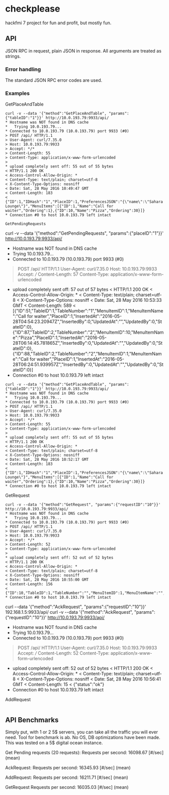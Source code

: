 # checkplease
hackfmi 7 project for fun and profit, but mostly fun.

## API 

JSON RPC in request, plain JSON in response. All arguments are treated as strings.

### Error handling
The standard JSON RPC error codes are used.

### Examples

GetPlaceAndTable
```
curl -v --data '{"method":"GetPlaceAndTable", "params":{"tableID":"1"}}' http://10.0.193.79:9933/api/
* Hostname was NOT found in DNS cache
*   Trying 10.0.193.79...
* Connected to 10.0.193.79 (10.0.193.79) port 9933 (#0)
> POST /api/ HTTP/1.1
> User-Agent: curl/7.35.0
> Host: 10.0.193.79:9933
> Accept: */*
> Content-Length: 55
> Content-Type: application/x-www-form-urlencoded
> 
* upload completely sent off: 55 out of 55 bytes
< HTTP/1.1 200 OK
< Access-Control-Allow-Origin: *
< Content-Type: text/plain; charset=utf-8
< X-Content-Type-Options: nosniff
< Date: Sat, 28 May 2016 10:49:47 GMT
< Content-Length: 183
< 
{"ID":1,"IDHash":"1","PlaceID":1,"PreferencesJSON":"{\"name\":\"Sahara Lounge\"}","MenuItems":[{"ID":1,"Name":"Call for waiter","Ordering":1},{"ID":10,"Name":"Pizza","Ordering":30}]}
* Connection #0 to host 10.0.193.79 left intact

GetPendingRequests
```
curl -v --data '{"method":"GetPendingRequests", "params":{"placeID":"1"}}' http://10.0.193.79:9933/api/
* Hostname was NOT found in DNS cache
*   Trying 10.0.193.79...
* Connected to 10.0.193.79 (10.0.193.79) port 9933 (#0)
> POST /api/ HTTP/1.1
> User-Agent: curl/7.35.0
> Host: 10.0.193.79:9933
> Accept: */*
> Content-Length: 57
> Content-Type: application/x-www-form-urlencoded
> 
* upload completely sent off: 57 out of 57 bytes
< HTTP/1.1 200 OK
< Access-Control-Allow-Origin: *
< Content-Type: text/plain; charset=utf-8
< X-Content-Type-Options: nosniff
< Date: Sat, 28 May 2016 10:53:33 GMT
< Content-Length: 589
< 
[{"ID":51,"TableID":1,"TableNumber":"1","MenuItemID":1,"MenuItemName":"Call for waiter","PlaceID":1,"InsertedAt":"2016-05-28T04:54:23.20947Z","InsertedBy":0,"UpdatedAt":"","UpdatedBy":0,"StateID":0},{"ID":87,"TableID":2,"TableNumber":"2","MenuItemID":10,"MenuItemName":"Pizza","PlaceID":1,"InsertedAt":"2016-05-28T06:14:45.781865Z","InsertedBy":0,"UpdatedAt":"","UpdatedBy":0,"StateID":0},{"ID":88,"TableID":2,"TableNumber":"2","MenuItemID":1,"MenuItemName":"Call for waiter","PlaceID":1,"InsertedAt":"2016-05-28T06:24:51.939957Z","InsertedBy":0,"UpdatedAt":"","UpdatedBy":0,"StateID":0}]
* Connection #0 to host 10.0.193.79 left intact

```
curl -v --data '{"method":"GetPlaceAndTable", "params":{"tableID":"1"}}' http://10.0.193.79:9933/api/
* Hostname was NOT found in DNS cache
*   Trying 10.0.193.79...
* Connected to 10.0.193.79 (10.0.193.79) port 9933 (#0)
> POST /api/ HTTP/1.1
> User-Agent: curl/7.35.0
> Host: 10.0.193.79:9933
> Accept: */*
> Content-Length: 55
> Content-Type: application/x-www-form-urlencoded
>
* upload completely sent off: 55 out of 55 bytes
< HTTP/1.1 200 OK
< Access-Control-Allow-Origin: *
< Content-Type: text/plain; charset=utf-8
< X-Content-Type-Options: nosniff
< Date: Sat, 28 May 2016 10:52:17 GMT
< Content-Length: 183
<
{"ID":1,"IDHash":"1","PlaceID":1,"PreferencesJSON":"{\"name\":\"Sahara Lounge\"}","MenuItems":[{"ID":1,"Name":"Call for waiter","Ordering":1},{"ID":10,"Name":"Pizza","Ordering":30}]}
* Connection #0 to host 10.0.193.79 left intact
```

GetRequest
```
curl -v --data '{"method":"GetRequest", "params":{"requestID":"10"}}' http://10.0.193.79:9933/api/
* Hostname was NOT found in DNS cache
*   Trying 10.0.193.79...
* Connected to 10.0.193.79 (10.0.193.79) port 9933 (#0)
> POST /api/ HTTP/1.1
> User-Agent: curl/7.35.0
> Host: 10.0.193.79:9933
> Accept: */*
> Content-Length: 52
> Content-Type: application/x-www-form-urlencoded
> 
* upload completely sent off: 52 out of 52 bytes
< HTTP/1.1 200 OK
< Access-Control-Allow-Origin: *
< Content-Type: text/plain; charset=utf-8
< X-Content-Type-Options: nosniff
< Date: Sat, 28 May 2016 10:55:00 GMT
< Content-Length: 156
< 
{"ID":10,"TableID":1,"TableNumber":"","MenuItemID":1,"MenuItemName":"","PlaceID":1,"InsertedAt":"","InsertedBy":0,"UpdatedAt":"","UpdatedBy":0,"StateID":0}
* Connection #0 to host 10.0.193.79 left intact

```

curl --data '{"method":"AckRequest", "params":{"requestID":"10"}}' 192.168.1.5:9933/api/
curl -v --data '{"method":"AckRequest", "params":{"requestID":"10"}}' http://10.0.193.79:9933/api/
* Hostname was NOT found in DNS cache
*   Trying 10.0.193.79...
* Connected to 10.0.193.79 (10.0.193.79) port 9933 (#0)
> POST /api/ HTTP/1.1
> User-Agent: curl/7.35.0
> Host: 10.0.193.79:9933
> Accept: */*
> Content-Length: 52
> Content-Type: application/x-www-form-urlencoded
> 
* upload completely sent off: 52 out of 52 bytes
< HTTP/1.1 200 OK
< Access-Control-Allow-Origin: *
< Content-Type: text/plain; charset=utf-8
< X-Content-Type-Options: nosniff
< Date: Sat, 28 May 2016 10:56:41 GMT
< Content-Length: 15
< 
{"status":"ok"}
* Connection #0 to host 10.0.193.79 left intact


AddRequest
```
```

## API Benchmarks

Simply put, with 1 or 2 5$ servers, you can take all the traffic you will ever need.
Tool for benchmark is ab. No OS, DB optimizations have been made. This was tested on a 5$ digital ocean instance.

Get Pending requests (20 requests):
Requests per second:    16098.67 [#/sec] (mean)

AckRequest:
Requests per second:    16345.93 [#/sec] (mean)

AddRequest:
Requests per second:    16211.71 [#/sec] (mean)

GetRequest
Requests per second:    16035.03 [#/sec] (mean)


